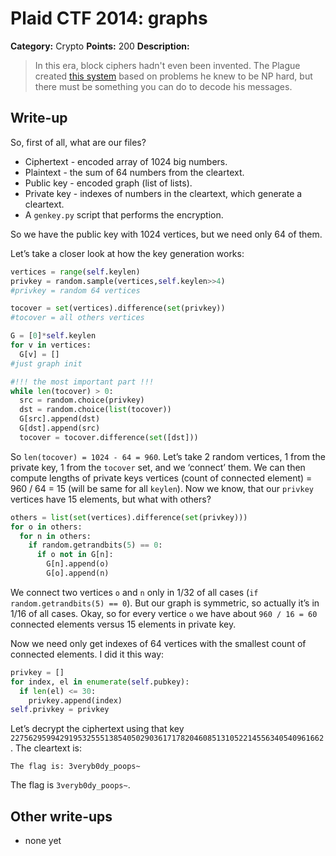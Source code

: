 # Plaid CTF 2014: graphs

**Category:** Crypto
**Points:** 200
**Description:**

> In this era, block ciphers hadn't even been invented. The Plague created [this system](graphs-0011fa3a98e9d40d4a671807eb817ca0.tar.bz2) based on problems he knew to be NP hard, but there must be something you can do to decode his messages.

## Write-up

So, first of all, what are our files?

* Ciphertext - encoded array of 1024 big numbers.
* Plaintext - the sum of 64 numbers from the cleartext.
* Public key - encoded graph (list of lists).
* Private key - indexes of numbers in the cleartext, which generate a cleartext.
* A `genkey.py` script that performs the encryption.

So we have the public key with 1024 vertices, but we need only 64 of them.

Let’s take a closer look at how the key generation works:

```py
vertices = range(self.keylen)
privkey = random.sample(vertices,self.keylen>>4)
#privkey = random 64 vertices

tocover = set(vertices).difference(set(privkey))
#tocover = all others vertices

G = [0]*self.keylen
for v in vertices:
  G[v] = []
#just graph init

#!!! the most important part !!!
while len(tocover) > 0:
  src = random.choice(privkey)
  dst = random.choice(list(tocover))
  G[src].append(dst)
  G[dst].append(src)
  tocover = tocover.difference(set([dst]))
```

So `len(tocover) = 1024 - 64 = 960`. Let’s take 2 random vertices, 1 from the private key, 1 from the `tocover` set, and we ‘connect’ them. We can then compute lengths of private keys vertices (count of connected element) = 960 / 64 = 15 (will be same for all `keylen`). Now we know, that our `privkey` vertices have 15 elements, but what with others?

```py
others = list(set(vertices).difference(set(privkey)))
for o in others:
  for n in others:
    if random.getrandbits(5) == 0:
      if o not in G[n]:
        G[n].append(o)
        G[o].append(n)
```

We connect two vertices `o` and `n` only in 1/32 of all cases (`if random.getrandbits(5) == 0`). But our graph is symmetric, so actually it’s in 1/16 of all cases. Okay, so for every vertice `o` we have about `960 / 16 = 60` connected elements versus 15 elements in private key.

Now we need only get indexes of 64 vertices with the smallest count of connected elements. I did it this way:

```py
privkey = []
for index, el in enumerate(self.pubkey):
  if len(el) <= 30:
    privkey.append(index)
self.privkey = privkey
```

Let’s decrypt the ciphertext using that key `2275629599429195325551385405029036171782046085131052214556340540961662`. The cleartext is:

```
The flag is: 3veryb0dy_poops~
```

The flag is `3veryb0dy_poops~`.

## Other write-ups

* none yet
